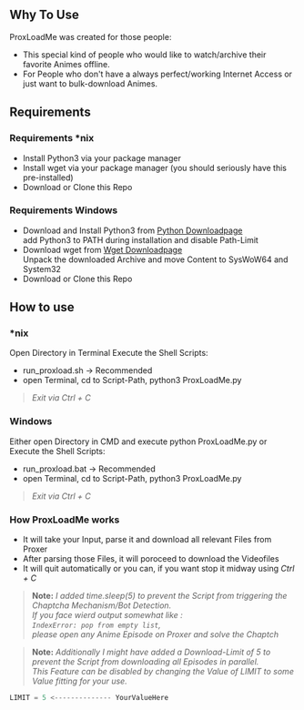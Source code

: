## Why To Use

ProxLoadMe was created for those people:
* This special kind of people who would like to watch/archive their favorite Animes offline.
* For People who don't have a always perfect/working Internet Access or just want to bulk-download Animes.

## Requirements

### Requirements \*nix

* Install Python3 via your package manager
* Install wget via your package manager (you should seriously have this pre-installed)
* Download or Clone this Repo

### Requirements Windows

* Download and Install Python3 from [Python Downloadpage](https://www.python.org/downloads/release/python-360/)  
add Python3 to PATH during installation and disable Path-Limit
* Download wget from [Wget Downloadpage](https://eternallybored.org/misc/wget/)  
Unpack the downloaded Archive and move Content to SysWoW64 and System32
* Download or Clone this Repo

## How to use

### \*nix
Open Directory in Terminal
Execute the Shell Scripts:
* run_proxload.sh -> Recommended
* open Terminal, cd to Script-Path, python3 ProxLoadMe.py

>*Exit via Ctrl + C*

### Windows
Either open Directory in CMD and execute python ProxLoadMe.py or
Execute the Shell Scripts:
* run_proxload.bat -> Recommended
* open Terminal, cd to Script-Path, python3 ProxLoadMe.py

>*Exit via Ctrl + C*

### How ProxLoadMe works

* It will take your Input, parse it and download all relevant Files from Proxer
* After parsing those Files, it will poroceed to download the Videofiles
* It will quit automatically or you can, if you want stop it midway using *Ctrl + C*

>**Note:** *I added time.sleep(5) to prevent the Script from triggering the Chaptcha Mechanism/Bot Detection.  
If you face wierd output somewhat like :  
```IndexError: pop from empty list```,  
please open any Anime Episode on Proxer and solve the Chaptch*

>**Note:** *Additionally I might have added a Download-Limit of 5 to prevent the Script from downloading all Episodes in parallel.  
This Feature can be disabled by changing the Value of LIMIT to some Value fitting for your use.*

```python
LIMIT = 5 <-------------- YourValueHere
```